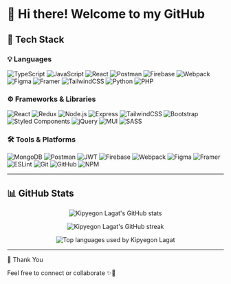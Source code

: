 # 👋 Hi there! Welcome to my GitHub

## 🚀 Tech Stack

### 💡 Languages
![TypeScript](https://img.shields.io/badge/-TypeScript-3178C6?logo=typescript&logoColor=white)
![JavaScript](https://img.shields.io/badge/-JavaScript-F7DF1E?logo=javascript&logoColor=black)
![React](https://img.shields.io/badge/-React-61DAFB?logo=react&logoColor=white)
![Postman](https://img.shields.io/badge/-Postman-FF6C37?logo=postman&logoColor=white)
![Firebase](https://img.shields.io/badge/-Firebase-FFCA28?logo=firebase&logoColor=black)
![Webpack](https://img.shields.io/badge/-Webpack-8DD6F9?logo=webpack&logoColor=black)
![Figma](https://img.shields.io/badge/-Figma-F24E1E?logo=figma&logoColor=white)
![Framer](https://img.shields.io/badge/-Framer-0055FF?logo=framer&logoColor=white)
![TailwindCSS](https://img.shields.io/badge/-TailwindCSS-06B6D4?logo=tailwind-css&logoColor=white)
![Python](https://img.shields.io/badge/-Python-3776AB?logo=python&logoColor=white)
![PHP](https://img.shields.io/badge/-PHP-777BB4?logo=php&logoColor=white)

### ⚙️ Frameworks & Libraries
![React](https://img.shields.io/badge/-React-61DAFB?logo=react&logoColor=black)
![Redux](https://img.shields.io/badge/-Redux-764ABC?logo=redux&logoColor=white)
![Node.js](https://img.shields.io/badge/-Node.js-339933?logo=node.js&logoColor=white)
![Express](https://img.shields.io/badge/-Express-000000?logo=express&logoColor=white)
![TailwindCSS](https://img.shields.io/badge/-TailwindCSS-06B6D4?logo=tailwind-css&logoColor=white)
![Bootstrap](https://img.shields.io/badge/-Bootstrap-7952B3?logo=bootstrap&logoColor=white)
![Styled Components](https://img.shields.io/badge/-Styled%20Components-DB7093?logo=styled-components&logoColor=white)
![jQuery](https://img.shields.io/badge/-jQuery-0769AD?logo=jquery&logoColor=white)
![MUI](https://img.shields.io/badge/-MUI-007FFF?logo=mui&logoColor=white)
![SASS](https://img.shields.io/badge/-SASS-CC6699?logo=sass&logoColor=white)

### 🛠️ Tools & Platforms
![MongoDB](https://img.shields.io/badge/-MongoDB-47A248?logo=mongodb&logoColor=white)
![Postman](https://img.shields.io/badge/-Postman-FF6C37?logo=postman&logoColor=white)
![JWT](https://img.shields.io/badge/-JWT-000000?logo=json-web-tokens&logoColor=white)
![Firebase](https://img.shields.io/badge/-Firebase-FFCA28?logo=firebase&logoColor=black)
![Webpack](https://img.shields.io/badge/-Webpack-8DD6F9?logo=webpack&logoColor=black)
![Figma](https://img.shields.io/badge/-Figma-F24E1E?logo=figma&logoColor=white)
![Framer](https://img.shields.io/badge/-Framer-0055FF?logo=framer&logoColor=white)
![ESLint](https://img.shields.io/badge/-ESLint-4B32C3?logo=eslint&logoColor=white)
![Git](https://img.shields.io/badge/-Git-F05032?logo=git&logoColor=white)
![GitHub](https://img.shields.io/badge/-GitHub-181717?logo=github&logoColor=white)
![NPM](https://img.shields.io/badge/-NPM-CB3837?logo=npm&logoColor=white)

---

## 📊 GitHub Stats

<p align="center">
  <img src="https://github-readme-stats.vercel.app/api?username=Kipyegon-Lagat&show_icons=true&theme=react" alt="Kipyegon Lagat's GitHub stats" />
</p>

<p align="center">
  <img src="https://streak-stats.demolab.com?user=Kipyegon-Lagat&theme=react&date_format=M%20j%5B,%20Y%5D" alt="Kipyegon Lagat's GitHub streak" />
</p>

<p align="center">
  <img src="https://github-readme-stats.vercel.app/api/top-langs/?username=Kipyegon-Lagat&layout=compact&theme=react&token=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" alt="Top languages used by Kipyegon Lagat" />
</p>


---

 🙏 Thank You

Feel free to connect or collaborate ✨🚀
